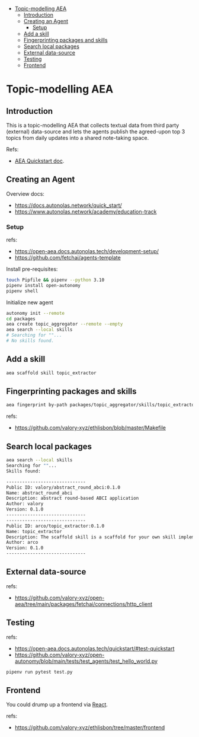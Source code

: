 - [Topic-modelling AEA](#topic-modelling-aea)
  - [Introduction](#introduction)
  - [Creating an Agent](#creating-an-agent)
    - [Setup](#setup)
  - [Add a skill](#add-a-skill)
  - [Fingerprinting packages and skills](#fingerprinting-packages-and-skills)
  - [Search local packages](#search-local-packages)
  - [External data-source](#external-data-source)
  - [Testing](#testing)
  - [Frontend](#frontend)

# Topic-modelling AEA

## Introduction

This is a topic-modelling AEA that collects textual data from third party (external) data-source and lets the agents publish the agreed-upon top 3 topics from daily updates into a shared note-taking space.

Refs:
- [AEA Quickstart doc](docs/aea-quickstart.md).

## Creating an Agent

Overview docs:
- https://docs.autonolas.network/quick_start/
- https://www.autonolas.network/academy/education-track

### Setup

refs: 
- https://open-aea.docs.autonolas.tech/development-setup/
- https://github.com/fetchai/agents-template


Install pre-requisites:

```sh
touch Pipfile && pipenv --python 3.10
pipenv install open-autonomy
pipenv shell
```

Initialize new agent
```sh
autonomy init --remote
cd packages
aea create topic_aggregator --remote --empty
aea search --local skills
# Searching for ""...
# No skills found.
```

## Add a skill

```sh
aea scaffold skill topic_extractor
```

## Fingerprinting packages and skills

```sh
aea fingerprint by-path packages/topic_aggregator/skills/topic_extractor 
```

refs:
- https://github.com/valory-xyz/ethlisbon/blob/master/Makefile

## Search local packages

```sh
aea search --local skills
Searching for ""...
Skills found:

------------------------------
Public ID: valory/abstract_round_abci:0.1.0
Name: abstract_round_abci
Description: abstract round-based ABCI application
Author: valory
Version: 0.1.0
------------------------------
------------------------------
Public ID: arco/topic_extractor:0.1.0
Name: topic_extractor
Description: The scaffold skill is a scaffold for your own skill implementation.
Author: arco
Version: 0.1.0
------------------------------
```

## External data-source

refs:
- https://github.com/valory-xyz/open-aea/tree/main/packages/fetchai/connections/http_client

## Testing

refs:
- https://open-aea.docs.autonolas.tech/quickstart/#test-quickstart
- https://github.com/valory-xyz/open-autonomy/blob/main/tests/test_agents/test_hello_world.py

```sh
pipenv run pytest test.py
```

## Frontend

You could drump up a frontend via [React](https://reactjs.org/).

refs:
- https://github.com/valory-xyz/ethlisbon/tree/master/frontend


